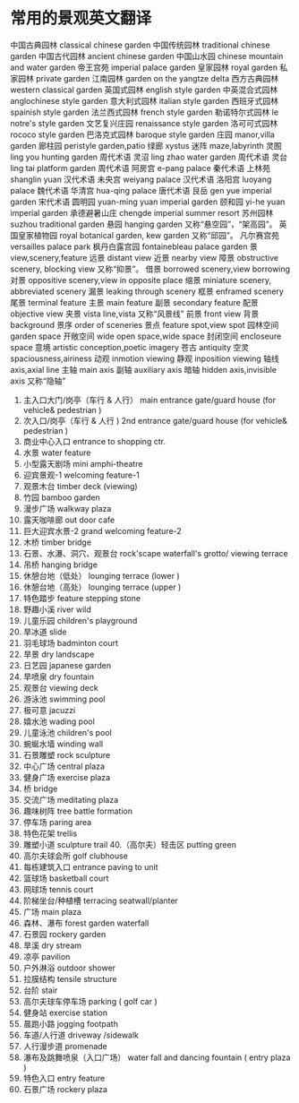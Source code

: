 # 常用的景观英文翻译

中国古典园林 classical chinese garden
中国传统园林 traditional chinese garden
中国古代园林 ancient chinese garden
中国山水园 chinese mountain and water garden
帝王宫苑 imperial palace garden
皇家园林 royal garden
私家园林 private garden
江南园林 garden on the yangtze delta
西方古典园林 western classical garden
英国式园林 english style garden
中英混合式园林 anglochinese style garden
意大利式园林 italian style garden
西班牙式园林 spainish style garden
法兰西式园林 french style garden
勒诺特尔式园林 le notre's style garden
文艺复兴庄园 renaissance style garden
洛可可式园林 rococo style garden
巴洛克式园林 baroque style garden
庄园 manor,villa garden
廊柱园 peristyle garden,patio
绿廊 xystus
迷阵 maze,labyrinth
灵囿 ling you hunting garden 周代术语
灵沼 ling zhao water garden 周代术语
灵台 ling tai platform garden 周代术语
阿房宫 e-pang palace 秦代术语
上林苑 shanglin yuan 汉代术语
未央宫 weiyang palace 汉代术语
洛阳宫 luoyang palace 魏代术语
华清宫 hua-qing palace 唐代术语
艮岳 gen yue imperial garden 宋代术语
圆明园 yuan-ming yuan imperial garden
颐和园 yi-he yuan imperial garden
承德避暑山庄 chengde imperial summer resort
苏州园林 suzhou traditional garden
悬园 hanging garden 又称“悬空园”，“架高园”。
英国皇家植物园 royal botanical garden, kew garden 又称“邱园”。
凡尔赛宫苑 versailles palace park
枫丹白露宫园 fontainebleau palace garden
景 view,scenery,feature
远景 distant view
近景 nearby view
障景 obstructive scenery, blocking view 又称“抑景”。
借景 borrowed scenery,view borrowing
对景 oppositive scenery,view in opposite place
缩景 miniature scenery, abbreviated scenery
漏景 leaking through scenery
框景 enframed scenery
尾景 terminal feature
主景 main feature
副景 secondary feature
配景 objective view
夹景 vista line,vista 又称“风景线”
前景 front view
背景 background
景序 order of sceneries
景点 feature spot,view spot
园林空间 garden space
开敞空间 wide open space,wide space
封闭空间 encloseure space
意境 artistic conception,poetic imagery
苍古 antiquity
空灵 spaciousness,airiness
动观 inmotion viewing
静观 inposition viewing
轴线 axis,axial line
主轴 main axis
副轴 auxiliary axis
暗轴 hidden axis,invisible axis 又称“隐轴”

1. 主入口大门/岗亭（车行 & 人行）
main entrance gate/guard house
(for vehicle& pedestrian )
2. 次入口/岗亭（车行 & 人行 )
2nd entrance gate/guard house
(for vehicle& pedestrian )
3. 商业中心入口
entrance to shopping ctr.
4. 水景
water feature
5. 小型露天剧场
mini amphi-theatre
6. 迎宾景观-1
welcoming feature-1
7. 观景木台
timber deck (viewing)
8. 竹园
bamboo garden
9. 漫步广场
walkway plaza
10. 露天咖啡廊
out door cafe
11. 巨大迎宾水景-2
grand welcoming feature-2
12. 木桥
timber bridge
13. 石景、水瀑、洞穴、观景台
rock'scape waterfall's
grotto/ viewing terrace
14. 吊桥
hanging bridge
15. 休憩台地（低处）
lounging terrace (lower )
16. 休憩台地（高处）
lounging terrace (upper )
17. 特色踏步
feature stepping stone
18. 野趣小溪
river wild
19. 儿童乐园
children's playground
20. 旱冰道
slide
21. 羽毛球场
badminton court
22. 旱景
dry landscape
23. 日艺园
japanese garden
24. 旱喷泉
dry fountain
25. 观景台
viewing deck
26. 游泳池
swimming pool
27. 极可意
jacuzzi
28. 嬉水池
wading pool
29. 儿童泳池
children's pool
30. 蜿蜒水墙
winding wall
31. 石景雕塑
rock sculpture
32. 中心广场
central plaza
33. 健身广场
exercise plaza
34. 桥
bridge
35. 交流广场
meditating plaza
36. 趣味树阵
tree battle formation
37. 停车场
paring area
38. 特色花架
trellis
39. 雕塑小道
sculpture trail
40.（高尔夫）轻击区
putting green
41. 高尔夫球会所
golf clubhouse
42. 每栋建筑入口
entrance paving to unit
43. 篮球场
basketball court
44. 网球场
tennis court
45. 阶梯坐台/种植槽
terracing seatwall/planter
46. 广场
main plaza
47. 森林、瀑布
forest garden waterfall
48. 石景园
rockery garden
49. 旱溪
dry stream
50. 凉亭
pavilion
51. 户外淋浴
outdoor shower
52. 拉膜结构
tensile structure
53. 台阶
stair
54. 高尔夫球车停车场
parking ( golf car )
55. 健身站
exercise station
56. 晨跑小路
jogging footpath
57. 车道/人行道
driveway /sidewalk
58. 人行漫步道
promenade
59. 瀑布及跳舞喷泉（入口广场）
water fall and dancing
fountain ( entry plaza )
60. 特色入口
entry feature
61. 石景广场
rockery plaza
